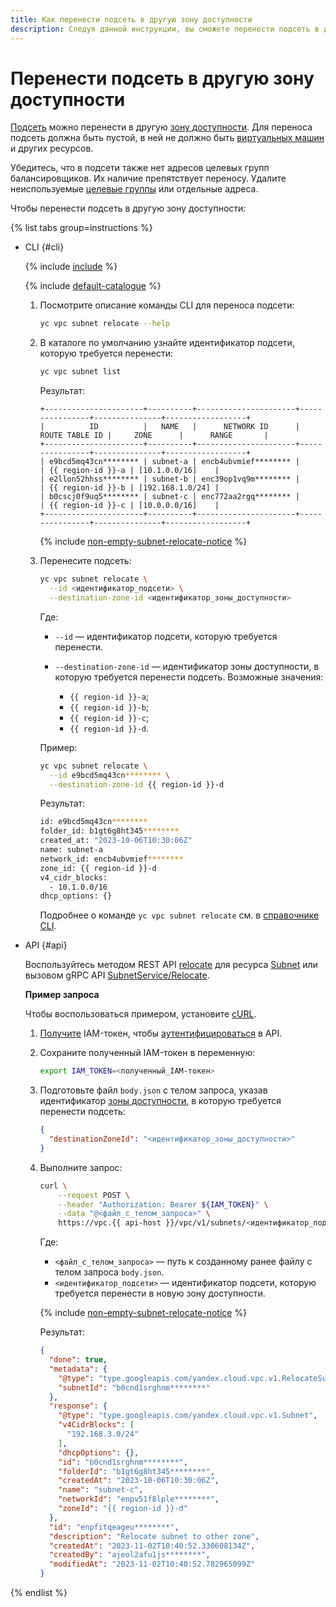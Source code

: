 ```yaml
---
title: Как перенести подсеть в другую зону доступности
description: Следуя данной инструкции, вы сможете перенести подсеть в другую зону доступности.
---
```



# Перенести подсеть в другую зону доступности


[Подсеть](../concepts/network.md) можно перенести в другую [зону доступности](../../overview/concepts/geo-scope.md). Для переноса подсеть должна быть пустой, в ней не должно быть [виртуальных машин](../../glossary/vm.md) и других ресурсов.

Убедитесь, что в подсети также нет адресов целевых групп балансировщиков. Их наличие препятствует переносу. Удалите неиспользуемые [целевые группы](../../network-load-balancer/operations/target-group-delete.md) или отдельные адреса.

Чтобы перенести подсеть в другую зону доступности:

{% list tabs group=instructions %}

- CLI {#cli}

  {% include [include](../../_includes/cli-install.md) %}

  {% include [default-catalogue](../../_includes/default-catalogue.md) %}

  1. Посмотрите описание команды CLI для переноса подсети:

      ```bash
      yc vpc subnet relocate --help
      ```

  1. В каталоге по умолчанию узнайте идентификатор подсети, которую требуется перенести:

      ```bash
      yc vpc subnet list
      ```

      Результат:

      ```text
      +----------------------+----------+----------------------+----------------+---------------+------------------+
      |          ID          |   NAME   |      NETWORK ID      | ROUTE TABLE ID |     ZONE      |      RANGE       |
      +----------------------+----------+----------------------+----------------+---------------+------------------+
      | e9bcd5mq43cn******** | subnet-a | encb4ubvmief******** |                | {{ region-id }}-a | [10.1.0.0/16]    |
      | e2llon52hhss******** | subnet-b | enc39op1vq9m******** |                | {{ region-id }}-b | [192.168.1.0/24] |
      | b0cscj0f9uq5******** | subnet-c | enc772aa2rgq******** |                | {{ region-id }}-c | [10.0.0.0/16]    |
      +----------------------+----------+----------------------+----------------+---------------+------------------+
      ```

      {% include [non-empty-subnet-relocate-notice](../../_includes/compute/subnet-relocate-novms-warning.md) %}

  1. Перенесите подсеть:

      ```bash
      yc vpc subnet relocate \
        --id <идентификатор_подсети> \
        --destination-zone-id <идентификатор_зоны_доступности>
      ```

      Где:
      * `--id` — идентификатор подсети, которую требуется перенести.
      * `--destination-zone-id` — идентификатор зоны доступности, в которую требуется перенести подсеть. Возможные значения:

          * `{{ region-id }}-a`;
          * `{{ region-id }}-b`;
          * `{{ region-id }}-c`;
          * `{{ region-id }}-d`.

      Пример:

      ```bash
      yc vpc subnet relocate \
        --id e9bcd5mq43cn******** \
        --destination-zone-id {{ region-id }}-d
      ```

      Результат:

      ```bash
      id: e9bcd5mq43cn********
      folder_id: b1gt6g8ht345********
      created_at: "2023-10-06T10:30:06Z"
      name: subnet-a
      network_id: encb4ubvmief********
      zone_id: {{ region-id }}-d
      v4_cidr_blocks:
        - 10.1.0.0/16
      dhcp_options: {}
      ```

      Подробнее о команде `yc vpc subnet relocate` см. в [справочнике CLI](../../cli/cli-ref/managed-services/vpc/subnet/relocate.md).

- API {#api}

  Воспользуйтесь методом REST API [relocate](../api-ref/Subnet/relocate.md) для ресурса [Subnet](../api-ref/Subnet/index.md) или вызовом gRPC API [SubnetService/Relocate](../api-ref/grpc/subnet_service#Relocate).

  **Пример запроса**

  Чтобы воспользоваться примером, установите [cURL](https://curl.haxx.se).

  1. [Получите](../../iam/operations/index.md#iam-tokens) IAM-токен, чтобы [аутентифицироваться](../api-ref/authentication.md) в API.

  1. Сохраните полученный IAM-токен в переменную:

      ```bash
      export IAM_TOKEN=<полученный_IAM-токен>
      ```

  1. Подготовьте файл `body.json` с телом запроса, указав идентификатор [зоны доступности](../../overview/concepts/geo-scope.md), в которую требуется перенести подсеть:

      ```json
      {
        "destinationZoneId": "<идентификатор_зоны_доступности>"
      }
      ```

  1. Выполните запрос:

      ```bash
      curl \
          --request POST \
          --header "Authorization: Bearer ${IAM_TOKEN}" \
          --data "@<файл_с_телом_запроса>" \
          https://vpc.{{ api-host }}/vpc/v1/subnets/<идентификатор_подсети>:relocate
      ```

      Где:
      * `<файл_с_телом_запроса>` — путь к созданному ранее файлу с телом запроса `body.json`.
      * `<идентификатор_подсети>` — идентификатор подсети, которую требуется перенести в новую зону доступности.

      {% include [non-empty-subnet-relocate-notice](../../_includes/compute/subnet-relocate-novms-warning.md) %}

      Результат:

      ```json
      {
        "done": true,
        "metadata": {
          "@type": "type.googleapis.com/yandex.cloud.vpc.v1.RelocateSubnetMetadata",
          "subnetId": "b0cnd1srghnm********"
        },
        "response": {
          "@type": "type.googleapis.com/yandex.cloud.vpc.v1.Subnet",
          "v4CidrBlocks": [
            "192.168.3.0/24"
          ],
          "dhcpOptions": {},
          "id": "b0cnd1srghnm********",
          "folderId": "b1gt6g8ht345********",
          "createdAt": "2023-10-06T10:30:06Z",
          "name": "subnet-c",
          "networkId": "enpv51f8lple********",
          "zoneId": "{{ region-id }}-d"
        },
        "id": "enpfitqeageu********",
        "description": "Relocate subnet to other zone",
        "createdAt": "2023-11-02T10:40:52.330608134Z",
        "createdBy": "ajeol2afu1js********",
        "modifiedAt": "2023-11-02T10:40:52.782965099Z"
      }
      ```

{% endlist %}
